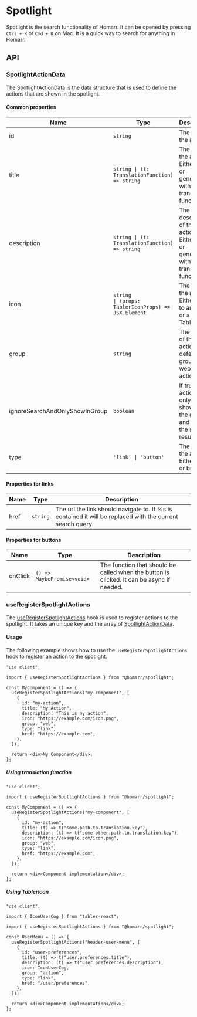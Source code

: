 # Spotlight

Spotlight is the search functionality of Homarr. It can be opened by pressing `Ctrl + K` or `Cmd + K` on Mac. It is a quick way to search for anything in Homarr.

## API

### SpotlightActionData

The [SpotlightActionData](./src/type.ts) is the data structure that is used to define the actions that are shown in the spotlight.

#### Common properties

| Name                           | Type                                                                                       | Description                                                                         |
| ------------------------------ | ------------------------------------------------------------------------------------------ | ----------------------------------------------------------------------------------- |
| id                             | `string`                                                                                   | The id of the action.                                                               |
| title                          | `string \| (t: TranslationFunction) => string`                                             | The title of the action. Either static or generated with translation function       |
| description                    | `string \| (t: TranslationFunction) => string`                                             | The description of the action. Either static or generated with translation function |
| icon                           | `string                                        \| (props: TablerIconProps) => JSX.Element` | The icon of the action. Either a url to an image or a TablerIcon                    |
| group                          | `string`                                                                                   | The group of the action. By default the groups all, web and action exist.           |
| ignoreSearchAndOnlyShowInGroup | `boolean`                                                                                  | If true, the action will only be shown in the group and not in the search results.  |
| type                           | `'link' \| 'button'`                                                                       | The type of the action. Either link or button                                       |

#### Properties for links

| Name | Type     | Description                                                                                                |
| ---- | -------- | ---------------------------------------------------------------------------------------------------------- |
| href | `string` | The url the link should navigate to. If %s is contained it will be replaced with the current search query. |

#### Properties for buttons

| Name    | Type                       | Description                                                                               |
| ------- | -------------------------- | ----------------------------------------------------------------------------------------- |
| onClick | `() => MaybePromise<void>` | The function that should be called when the button is clicked. It can be async if needed. |

### useRegisterSpotlightActions

The [useRegisterSpotlightActions](./src/data-store.ts) hook is used to register actions to the spotlight. It takes an unique key and the array of [SpotlightActionData](#SpotlightActionData).

#### Usage

The following example shows how to use the `useRegisterSpotlightActions` hook to register an action to the spotlight.

```tsx
"use client";

import { useRegisterSpotlightActions } from "@homarr/spotlight";

const MyComponent = () => {
  useRegisterSpotlightActions("my-component", [
    {
      id: "my-action",
      title: "My Action",
      description: "This is my action",
      icon: "https://example.com/icon.png",
      group: "web",
      type: "link",
      href: "https://example.com",
    },
  ]);

  return <div>My Component</div>;
};
```

##### Using translation function

```tsx
"use client";

import { useRegisterSpotlightActions } from "@homarr/spotlight";

const MyComponent = () => {
  useRegisterSpotlightActions("my-component", [
    {
      id: "my-action",
      title: (t) => t("some.path.to.translation.key"),
      description: (t) => t("some.other.path.to.translation.key"),
      icon: "https://example.com/icon.png",
      group: "web",
      type: "link",
      href: "https://example.com",
    },
  ]);

  return <div>Component implementation</div>;
};
```

##### Using TablerIcon

```tsx
"use client";

import { IconUserCog } from "tabler-react";

import { useRegisterSpotlightActions } from "@homarr/spotlight";

const UserMenu = () => {
  useRegisterSpotlightActions("header-user-menu", [
    {
      id: "user-preferences",
      title: (t) => t("user.preferences.title"),
      description: (t) => t("user.preferences.description"),
      icon: IconUserCog,
      group: "action",
      type: "link",
      href: "/user/preferences",
    },
  ]);

  return <div>Component implementation</div>;
};
```
